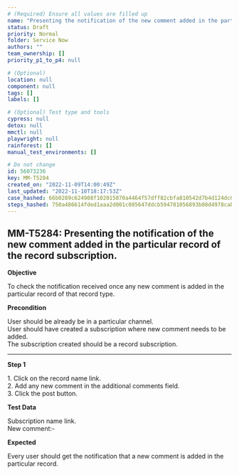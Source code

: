 ```yaml
---
# (Required) Ensure all values are filled up
name: "Presenting the notification of the new comment added in the particular record of the record subscription."
status: Draft
priority: Normal
folder: Service Now
authors: ""
team_ownership: []
priority_p1_to_p4: null

# (Optional)
location: null
component: null
tags: []
labels: []

# (Optional) Test type and tools
cypress: null
detox: null
mmctl: null
playwright: null
rainforest: []
manual_test_environments: []

# Do not change
id: 56073236
key: MM-T5284
created_on: "2022-11-09T14:00:49Z"
last_updated: "2022-11-10T18:17:53Z"
case_hashed: 66b0289c624908f102015870a4464f57dff82cbfa810542d7b4d124dc0e93a2cf19109a2d4598bbbabbf66b42138f5fd
steps_hashed: 750a486614fded1aaa2d001c085647ddcb594781056893b08d4978cab4ac08dbcc4490e6f3122bf37fc9841113a6b7e7
---
```


<!-- (Auto-generated) Based on frontmatter's "key" and "name" -->

## MM-T5284: Presenting the notification of the new comment added in the particular record of the record subscription.

**Objective**

To check the notification received once any new comment is added in the particular record of that record type.

**Precondition**

User should be already be in a particular channel.\
User should have created a subscription where new comment needs to be added.\
The subscription created should be a record subscription.

---

**Step 1**

1\. Click on the record name link.\
2\. Add any new comment in the additional comments field.\
3\. Click the post button.

**Test Data**

Subscription name link.\
New comment:-

**Expected**

Every user should get the notification that a new comment is added in the particular record.
